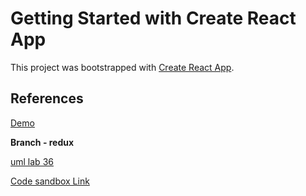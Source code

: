 # Getting Started with Create React App

This project was bootstrapped with [Create React App](https://github.com/facebook/create-react-app).

## References

[Demo](https://github.com/codefellows/seattle-code-javascript-401d48)

**Branch - redux** 

[uml lab 36](./src/Lab36-UML.png)

[Code sandbox Link](https://codesandbox.io/p/github/mariaka86/storefront/draft/tender-bohr?file=%2FREADME.md)